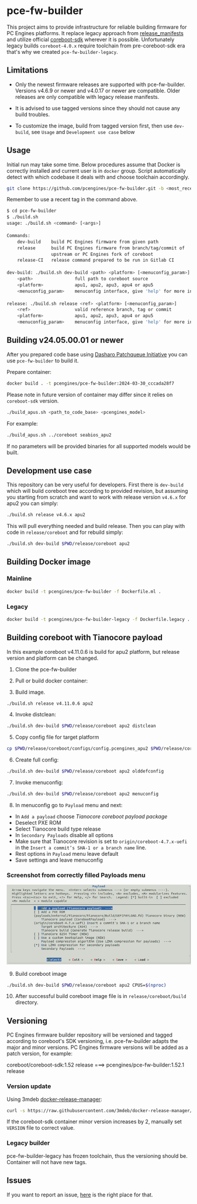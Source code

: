 # pce-fw-builder

This project aims to provide infrastructure for reliable building firmware for
PC Engines platforms. It replace legacy approach from
[release_manifests](https://github.com/pcengines/release_manifests) and utilize
official [coreboot-sdk](https://hub.docker.com/r/coreboot/coreboot-sdk/)
wherever it is possible. Unfortunately legacy builds `coreboot-4.0.x` require
toolchain from pre-coreboot-sdk era that's why we created
`pce-fw-builder-legacy`.

## Limitations

- Only the newest firmware releases are supported with pce-fw-builder. Versions
  v4.6.9 or newer and v4.0.17 or newer are compatible. Older releases are only
  compatible with legacy release manifests.

- It is advised to use tagged versions since they should not cause any build
  troubles.

- To customize the image, build from tagged version first, then use `dev-build`,
  see `Usage` and `Development use case` below

## Usage

Initial run may take some time. Below procedures assume that Docker is
correctly installed and current user is in `docker` group. Script automatically
detect with which codebase it deals with and choose toolchain accordingly.

```bash
git clone https://github.com/pcengines/pce-fw-builder.git -b <most_recent_tag>
```

Remember to use a recent tag in the command above.

```bash
$ cd pce-fw-builder
$ ./build.sh
usage: ./build.sh <command> [<args>]

Commands:
    dev-build    build PC Engines firmware from given path
    release      build PC Engines firmware from branch/tag/commit of
                 upstream or PC Engines fork of coreboot
    release-CI   release command prepared to be run in Gitlab CI

dev-build: ./build.sh dev-build <path> <platform> [<menuconfig_param>]
    <path>                full path to coreboot source
    <platform>            apu1, apu2, apu3, apu4 or apu5
    <menuconfig_param>    menuconfig interface, give 'help' for more information

release: ./build.sh release <ref> <platform> [<menuconfig_param>]
    <ref>                 valid reference branch, tag or commit
    <platform>            apu1, apu2, apu3, apu4 or apu5
    <menuconfig_param>    menuconfig interface, give 'help' for more information

```

## Building v24.05.00.01 or newer

After you prepared code base using [Dasharo Patchqueue
Initiative](https://github.com/Dasharo/dasharo-pq) you can use `pce-fw-builder`
to build it.

Prepare container:

```bash
docker build . -t pcengines/pce-fw-builder:2024-03-30_cccada28f7
```

Please note in future version of container may differ since it relies on
`coreboot-sdk` version.

```bash
./build_apus.sh <path_to_code_base> <pcengines_model>
```

For example:

```bash
./build_apus.sh ../coreboot seabios_apu2
```

If no parameters will be provided binaries for all supported models would be built.

## Development use case

This repository can be very useful for developers. First there is `dev-build`
which will build coreboot tree according to provided revision, but assuming you
starting from scratch and want to work with release version `v4.6.x` for apu2
you can simply:

```bash
./build.sh release v4.6.x apu2
```

This will pull everything needed and build release. Then you can play with code in `release/coreboot` and for rebuild simply:

```bash
./build.sh dev-build $PWD/release/coreboot apu2
```

## Building Docker image

### Mainline

```bash
docker build -t pcengines/pce-fw-builder -f Dockerfile.ml .
```

### Legacy

```bash
docker build -t pcengines/pce-fw-builder-legacy -f Dockerfile.legacy .
```

## Building coreboot with Tianocore payload

In this example coreboot v4.11.0.6 is build for apu2 platform,
but release version and platform can be changed.

1. Clone the pce-fw-builder

2. Pull or build docker container:

3. Build image.

```bash
./build.sh release v4.11.0.6 apu2
```

4. Invoke distclean:

```bash
./build.sh dev-build $PWD/release/coreboot apu2 distclean
```

5. Copy config file for target platform

```bash
cp $PWD/release/coreboot/configs/config.pcengines_apu2 $PWD/release/coreboot/.config
```

6. Create full config:

```bash
./build.sh dev-build $PWD/release/coreboot apu2 olddefconfig
```

7. Invoke menuconfig:

```bash
./build.sh dev-build $PWD/release/coreboot apu2 menuconfig
```

8. In menuconfig go to `Payload` menu and next:

- In `Add a payload` choose _Tianocore coreboot payload package_
- Deselect PXE ROM
- Select Tianocore build type release
- In `Secondary Payloads` disable all options
- Make sure that Tianocore revision is set to
  `origin/coreboot-4.7.x-uefi` in the
  `Insert a commit’s SHA-1 or a branch name` line.
- Rest options in `Payload` menu leave default
- Save settings and leave menuconfig

### Screenshot from correctly filled Payloads menu

![Payloads config menu](Payloads_config_menu.png)

9. Build coreboot image

```bash
./build.sh dev-build $PWD/release/coreboot apu2 CPUS=$(nproc)
```

10. After successful build coreboot image file is in `release/coreboot/build`
    directory.

## Versioning

PC Engines firmware builder repository will be versioned and tagged according
to coreboot's SDK versioning, i.e. pce-fw-builder adapts the major and minor
versions. PC Engines firmware versions will be added as a patch version, for
example:

coreboot/coreboot-sdk:1.52 release ===> pcengines/pce-fw-builder:1.52.1 release

### Version update

Using 3mdeb [docker-release-manager](https://github.com/3mdeb/docker-release-manager):

```bash
curl -s https://raw.githubusercontent.com/3mdeb/docker-release-manager/master/release-manager.sh | bash /dev/stdin bump_patch
```

If the coreboot-sdk container minor version increases by 2, manually set
`VERSION` file to correct value.

### Legacy builder

pce-fw-builder-legacy has frozen toolchain, thus the versioning should be.
Container will not have new tags.

## Issues

If you want to report an issue, [here](https://github.com/pcengines/apu2-documentation/issues)
is the right place for that.
